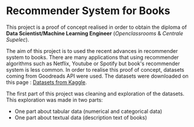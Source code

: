# Recommender System for Books

This project is a proof of concept realised in order to obtain the diploma of **Data Scientist/Machine Learning Engineer** (*Openclassrooms* & *Centrale Supelec*).

The aim of this project is to used the recent advances in recommender system to books. 
There are many applications that using recommender algorithms such as Netflix, Youtube or Spotify but book's recommender system is less common. 
In order to realise this proof of concept, datasets coming from Goodreads API were used. 
The datasets were downloaded on this page : [Datasets from Kaggle](!https://www.kaggle.com/bahramjannesarr/goodreads-book-datasets-10m).

The first part of this project was cleaning and exploration of the datasets. This exploration was made in two parts:
- One part about tabular data (numerical and categorical data)
- One part about textual data (description text of books)